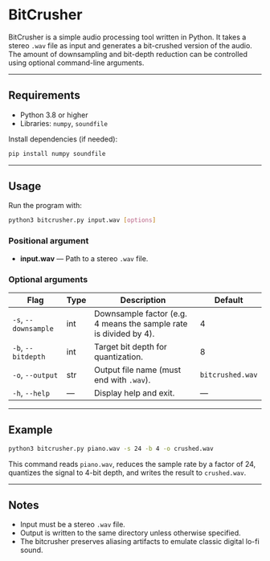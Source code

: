 # BitCrusher

BitCrusher is a simple audio processing tool written in Python.
It takes a stereo `.wav` file as input and generates a bit-crushed version of the audio.
The amount of downsampling and bit-depth reduction can be controlled using optional command-line arguments.

---

## Requirements

- Python 3.8 or higher
- Libraries: `numpy`, `soundfile`

Install dependencies (if needed):

```bash
pip install numpy soundfile
```

---

## Usage

Run the program with:

```bash
python3 bitcrusher.py input.wav [options]
```

### Positional argument
- **input.wav** — Path to a stereo `.wav` file.

### Optional arguments
| Flag | Type | Description | Default |
|------|------|--------------|----------|
| `-s`, `--downsample` | int | Downsample factor (e.g. 4 means the sample rate is divided by 4). | 4 |
| `-b`, `--bitdepth` | int | Target bit depth for quantization. | 8 |
| `-o`, `--output` | str | Output file name (must end with `.wav`). | `bitcrushed.wav` |
| `-h`, `--help` | — | Display help and exit. | — |

---

## Example

```bash
python3 bitcrusher.py piano.wav -s 24 -b 4 -o crushed.wav
```

This command reads `piano.wav`, reduces the sample rate by a factor of 24, quantizes the signal to 4-bit depth, and writes the result to `crushed.wav`.

---

## Notes

- Input must be a stereo `.wav` file.
- Output is written to the same directory unless otherwise specified.
- The bitcrusher preserves aliasing artifacts to emulate classic digital lo-fi sound.
